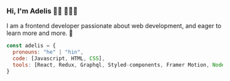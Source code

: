 ### Hi, I'm Adelis 👋🏾 👩🏾‍💻

 I am a frontend developer passionate about web development, and eager to learn more and more. 🙌
```js
const adelis = {
  pronouns: "he" | "hin",
  code: [Javascript, HTML, CSS],
  tools: [React, Redux, Graphql, Styled-components, Framer Motion, Node, MongoDB, Vue, Vuex, Firebase]
}
```
<!--
**AdelisJose97/Adelisjose97** is a ✨ _special_ ✨ repository because its `README.md` (this file) appears on your GitHub profile.

Here are some ideas to get you started:

- 🔭 I’m currently working on ...
- 🌱 I’m currently learning ...
- 👯 I’m looking to collaborate on ...
- 🤔 I’m looking for help with ...
- 💬 Ask me about ...
- 📫 How to reach me: ...
- 😄 Pronouns: ...
- ⚡ Fun fact: ...
-->
